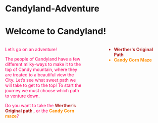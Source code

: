 # Candyland-Adventure

<!DOCTYPE HTML>
<html>
    
<head>
 <title> Candy Mountain </title>
 <meta charset="UTF-8">
   <link rel="stylesheet" href="candylandstyle.css" />
</head>
 <body> 
   <h1> Welcome to Candyland! </h1>
 <div style="color:#FF0066" style="width: 100%">
   <div style="float:left; width:50%"> 
       <p> Let’s go on an adventure!</p>
       <p>The people of Candyland have a few different milky-ways to make it to the top of Candy mountain, where they are treated to a beautiful view the City. Let’s see what sweet path we will take to get to the top! To start the journey we must choose which path to venture down. </p>
       <p>Do you want to take the <b> <span style="color:#B22222"> Werther’s Original path</span> </b>, or the 
           <b><span style="color:#FF8C00">Candy Corn maze</span></b>?
       </p>

  </div>
    <div style="float:right; width: 35%"> 
     <ul>
      <b><li span style="color:#B22222"> Werther's Original Path</li> </b>
      <b><li span style="color:#FF8C00"> Candy Corn Maze</li> </b>
     </ul>
    </div>
  </div>    
</body>
</html>
